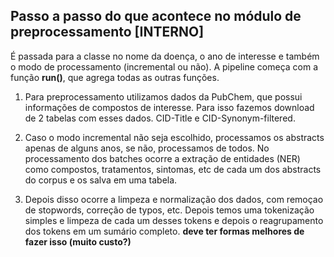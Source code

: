## Passo a passo do que acontece no módulo de preprocessamento [INTERNO]

É passada para a classe no nome da doença, o ano de interesse e também o modo de processamento (incremental ou não). A pipeline começa com a função **run()**, que agrega todas as outras funções.

1. Para preprocessamento utilizamos dados da PubChem, que possui informações de compostos de interesse. Para isso fazemos download de 2 tabelas com esses dados. CID-Title e CID-Synonym-filtered.

2. Caso o modo incremental não seja escolhido, processamos os abstracts apenas de alguns anos, se não, processamos de todos. No processamento dos batches ocorre a extração de entidades (NER) como compostos, tratamentos, sintomas, etc de cada um dos abstracts do corpus e os salva em uma tabela.

3. Depois disso ocorre a limpeza e normalização dos dados, com remoçao de stopwords, correção de typos, etc. Depois temos uma tokenização simples e limpeza de cada um desses tokens e depois o reagrupamento dos tokens em um sumário completo. **deve ter formas melhores de fazer isso (muito custo?)**
